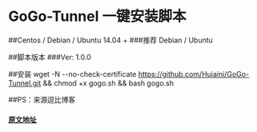 # GoGo-Tunnel 一键安装脚本
##Centos / Debian / Ubuntu 14.04 +
###推荐 Debian / Ubuntu

##脚本版本
###Ver: 1.0.0

##安装
    wget -N --no-check-certificate https://github.com/Huiaini/GoGo-Tunnel.git && chmod +x gogo.sh && bash gogo.sh



##PS：来源逗比博客
####  [原文地址](https://doub.io/wlzy-24/ "原文地址")
